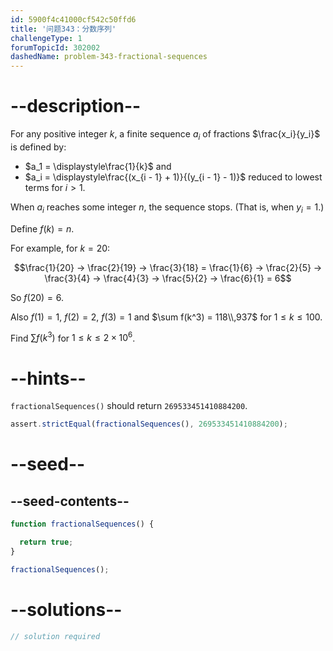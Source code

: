 ```yaml
---
id: 5900f4c41000cf542c50ffd6
title: '问题343：分数序列'
challengeType: 1
forumTopicId: 302002
dashedName: problem-343-fractional-sequences
---
```


# --description--

For any positive integer $k$, a finite sequence $a_i$ of fractions $\frac{x_i}{y_i}$ is defined by:

- $a_1 = \displaystyle\frac{1}{k}$ and
- $a_i = \displaystyle\frac{(x_{i - 1} + 1)}{(y_{i - 1} - 1)}$ reduced to lowest terms for $i > 1$.

When $a_i$ reaches some integer $n$, the sequence stops. (That is, when $y_i = 1$.)

Define $f(k) = n$.

For example, for $k = 20$:

$$\frac{1}{20} → \frac{2}{19} → \frac{3}{18} = \frac{1}{6} → \frac{2}{5} → \frac{3}{4} → \frac{4}{3} → \frac{5}{2} → \frac{6}{1} = 6$$

So $f(20) = 6$.

Also $f(1) = 1$, $f(2) = 2$, $f(3) = 1$ and $\sum f(k^3) = 118\\,937$ for $1 ≤ k ≤ 100$.

Find $\sum f(k^3)$ for $1 ≤ k ≤ 2 × {10}^6$.

# --hints--

`fractionalSequences()` should return `269533451410884200`.

```js
assert.strictEqual(fractionalSequences(), 269533451410884200);
```

# --seed--

## --seed-contents--

```js
function fractionalSequences() {

  return true;
}

fractionalSequences();
```

# --solutions--

```js
// solution required
```

